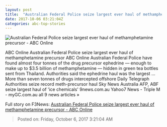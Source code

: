 ```yaml
---
layout: post
title:  "Australian Federal Police seize largest ever haul of methamphetamine precursor - ABC Online"
date: 2017-10-06 03:21:04Z
categories: abc-top-stories
---
```


![Australian Federal Police seize largest ever haul of methamphetamine precursor - ABC Online](http://www.abc.net.au/news/image/9023160-1x1-700x700.jpg)

ABC Online Australian Federal Police seize largest ever haul of methamphetamine precursor ABC Online Australian Federal Police have found almost four tonnes of the drug precursor ephedrine — enough to make up to $3.5 billion of methamphetamine — hidden in green tea bottles sent from Thailand. Authorities said the ephedrine haul was the largest ... More than seven tonnes of drugs intercepted offshore Daily Telegraph Authorities seize record meth-precursor haul Sky News Australia AFP, ABF seize largest haul of 'ice chemicals' 9news.com.au Yahoo7 News - Triple M - myGC.com.au all 9 news articles »


Full story on F3News: [Australian Federal Police seize largest ever haul of methamphetamine precursor - ABC Online](http://www.f3nws.com/n/cWnhzG)

> Posted on: Friday, October 6, 2017 3:21:04 AM
